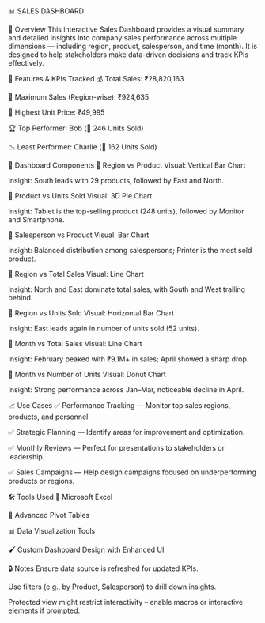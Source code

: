 📊 SALES DASHBOARD 

📝 Overview
This interactive Sales Dashboard provides a visual summary and detailed insights into company sales performance across multiple dimensions — including region, product, salesperson, and time (month). It is designed to help stakeholders make data-driven decisions and track KPIs effectively.

🔧 Features & KPIs Tracked
💰 Total Sales: ₹28,820,163

🚀 Maximum Sales (Region-wise): ₹924,635

💸 Highest Unit Price: ₹49,995

🏆 Top Performer: Bob (🔹 246 Units Sold)

📉 Least Performer: Charlie (🔸 162 Units Sold)

📌 Dashboard Components
🔹 Region vs Product
Visual: Vertical Bar Chart

Insight: South leads with 29 products, followed by East and North.

🔹 Product vs Units Sold
Visual: 3D Pie Chart

Insight: Tablet is the top-selling product (248 units), followed by Monitor and Smartphone.

🔹 Salesperson vs Product
Visual: Bar Chart

Insight: Balanced distribution among salespersons; Printer is the most sold product.

🔹 Region vs Total Sales
Visual: Line Chart

Insight: North and East dominate total sales, with South and West trailing behind.

🔹 Region vs Units Sold
Visual: Horizontal Bar Chart

Insight: East leads again in number of units sold (52 units).

🔹 Month vs Total Sales
Visual: Line Chart

Insight: February peaked with ₹9.1M+ in sales; April showed a sharp drop.

🔹 Month vs Number of Units
Visual: Donut Chart

Insight: Strong performance across Jan–Mar, noticeable decline in April.

📈 Use Cases
✅ Performance Tracking — Monitor top sales regions, products, and personnel.

✅ Strategic Planning — Identify areas for improvement and optimization.

✅ Monthly Reviews — Perfect for presentations to stakeholders or leadership.

✅ Sales Campaigns — Help design campaigns focused on underperforming products or regions.

🛠️ Tools Used
📎 Microsoft Excel

📐 Advanced Pivot Tables

📊 Data Visualization Tools

🖌️ Custom Dashboard Design with Enhanced UI

🔒 Notes
Ensure data source is refreshed for updated KPIs.

Use filters (e.g., by Product, Salesperson) to drill down insights.

Protected view might restrict interactivity – enable macros or interactive elements if prompted.
